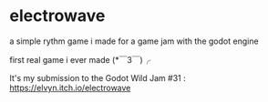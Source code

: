 # electrowave
a simple rythm game i made for a game jam with the godot engine 

first real game i ever made (*￣3￣)╭

It's my submission to the Godot Wild Jam #31 : https://elvyn.itch.io/electrowave
